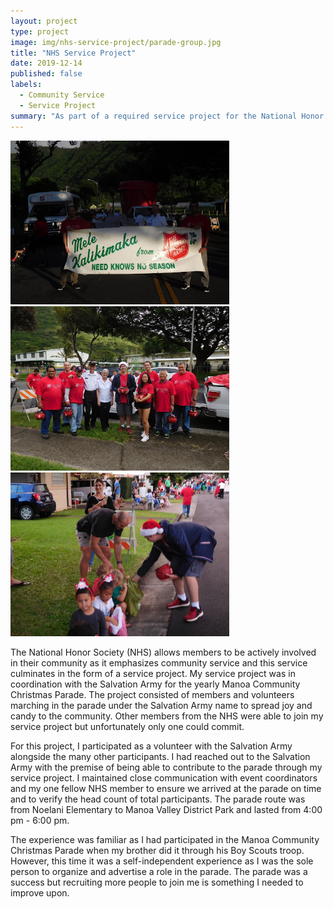 ```yaml
---
layout: project
type: project
image: img/nhs-service-project/parade-group.jpg
title: "NHS Service Project"
date: 2019-12-14
published: false
labels:
  - Community Service
  - Service Project
summary: "As part of a required service project for the National Honor Society (NHS) at my highschool, I organized with the Salvation Army to participate in the 2019 Manoa Christmas Parade."
---
```


<div class="text-center p-4">
  <img width="350px" src="../img/nhs-service-project/banner.jpg" class="img-thumbnail" >
  <img width="350px" src="../img/nhs-service-project/parade-group2.jpg" class="img-thumbnail" >
  <img width="350px" src="../img/nhs-service-project/passing-candy.jpg" class="img-thumbnail" >
</div>

The National Honor Society (NHS) allows members to be actively involved in their community as it emphasizes community service and this service culminates in the form of a service project. My service project was in coordination with the Salvation Army for the yearly Manoa Community Christmas Parade. The project consisted of members and volunteers marching in the parade under the Salvation Army name to spread joy and candy to the community. Other members from the NHS were able to join my service project but unfortunately only one could commit.

For this project, I participated as a volunteer with the Salvation Army alongside the many other participants. I had reached out to the Salvation Army with the premise of being able to contribute to the parade through my service project. I maintained close communication with event coordinators and my one fellow NHS member to ensure we arrived at the parade on time and to verify the head count of total participants. The parade route was from Noelani Elementary to Manoa Valley District Park and lasted from 4:00 pm - 6:00 pm.

The experience was familiar as I had participated in the Manoa Community Christmas Parade when my brother did it through his Boy Scouts troop. However, this time it was a self-independent experience as I was the sole person to organize and advertise a role in the parade. The parade was a success but recruiting more people to join me is something I needed to improve upon.
